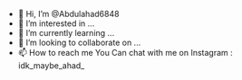 - 👋 Hi, I’m @Abdulahad6848
- 👀 I’m interested in ...
- 🌱 I’m currently learning ...
- 💞️ I’m looking to collaborate on ...
- 📫 How to reach me You Can chat with me on Instagram : idk_maybe_ahad_

<!---
Abdulahad6848/Abdulahad6848 is a ✨ special ✨ repository because its `README.md` (this file) appears on your GitHub profile.
You can click the Preview link to take a look at your changes.
--->
